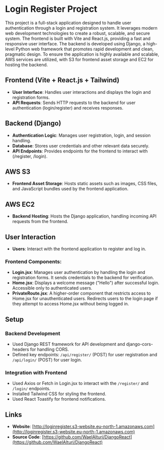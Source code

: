 # Login Register Project

This project is a full-stack application designed to handle user authentication through a login and registration system. It leverages modern web development technologies to create a robust, scalable, and secure system. The frontend is built with Vite and React.js, providing a fast and responsive user interface. The backend is developed using Django, a high-level Python web framework that promotes rapid development and clean, pragmatic design. To ensure the application is highly available and scalable, AWS services are utilized, with S3 for frontend asset storage and EC2 for hosting the backend.

## Frontend (Vite + React.js + Tailwind)
- **User Interface**: Handles user interactions and displays the login and registration forms.
- **API Requests**: Sends HTTP requests to the backend for user authentication (login/register) and receives responses.

## Backend (Django)
- **Authentication Logic**: Manages user registration, login, and session handling.
- **Database**: Stores user credentials and other relevant data securely.
- **API Endpoints**: Provides endpoints for the frontend to interact with (/register, /login).

## AWS S3
- **Frontend Asset Storage**: Hosts static assets such as images, CSS files, and JavaScript bundles used by the frontend application.

## AWS EC2
- **Backend Hosting**: Hosts the Django application, handling incoming API requests from the frontend.

## User Interaction
- **Users**: Interact with the frontend application to register and log in.

### Frontend Components:
- **Login.jsx**: Manages user authentication by handling the login and registration forms. It sends credentials to the backend for verification.
- **Home.jsx**: Displays a welcome message ("Hello") after successful login. Accessible only to authenticated users.
- **PrivateRoute.jsx**: A higher-order component that restricts access to Home.jsx for unauthenticated users. Redirects users to the login page if they attempt to access Home.jsx without being logged in.

## Setup

### Backend Development
- Used Django REST framework for API development and django-cors-headers for handling CORS.
- Defined key endpoints: `/api/register/` (POST) for user registration and `/api/login/` (POST) for user login.

### Integration with Frontend
- Used Axios or Fetch in Login.jsx to interact with the `/register/` and `/login/` endpoints.
- Installed Tailwind CSS for styling the frontend.
- Used React Toastify for frontend notifications.

## Links
- **Website**: [http://loginregister.s3-website.eu-north-1.amazonaws.com](http://loginregister.s3-website.eu-north-1.amazonaws.com)
- **Source Code**: [https://github.com/WaelAlturi/DjangoReact](https://github.com/WaelAlturi/DjangoReact)
